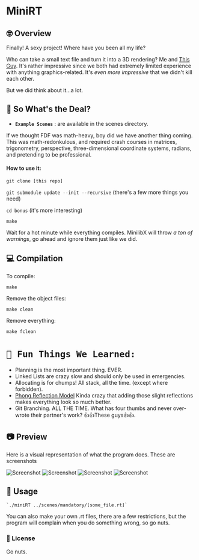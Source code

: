 # MiniRT
<!-- ![dpalmer's 42 stats](https://badge42.vercel.app/api/v2/cli5pb141011308mh1fmi5qrq/stats?cursusId=21&coalitionId=271) -->

<!-- ![Achievement Unlocked!](./assets/fdfm.png) -->

<!-- ![dpalmer's 42 FdF Score](https://badge42.vercel.app/api/v2/cli5pb141011308mh1fmi5qrq/project/2909195) -->

## 🤓 Overview
Finally! A sexy project! Where have you been all my life?

Who can take a small text file and turn it into a 3D rendering? Me and [This Guy](https://github.com/sakarisalmi/). It's rather impressive since we both had extremely limited experience with anything graphics-related. It's *even more impressive* that we didn't kill each other.

But we did think about it...a lot.

## 🧐 So What's the Deal?
- **`Example Scenes`** : are available in the scenes directory.

If we thought FDF was math-heavy, boy did we have another thing coming. This was math-redonkulous, and required crash courses in matrices, trigonometry, perspective, three-dimensional coordinate systems, radians, and pretending to be professional.

#### How to use it:
`git clone [this repo]`

`git submodule update --init --recursive` (there's a few more things you need)

`cd bonus` (it's more interesting)

`make`

Wait for a hot minute while everything compiles. MinilibX will throw *a ton of warnings*, go ahead and ignore them just like we did.

## 💻 Compilation
To compile:

```make```

Remove the object files:

```make clean```

Remove everything:

```make fclean```

# `🥳 Fun Things We Learned:`
- Planning is the most important thing. EVER.
- Linked Lists are crazy slow and should only be used in emergencies.
- Allocating is for chumps! All stack, all the time. (except where forbidden).
- [Phong Reflection Model](https://en.wikipedia.org/wiki/Blinn%E2%80%93Phong_reflection_model) Kinda crazy that adding those slight reflections makes everything look so much better.
- Git Branching. ALL THE TIME. What has four thumbs and never over-wrote their partner's work? 👍👍These guys👍👍.

## 📷 Preview
Here is a visual representation of what the program does. These are screenshots

![Screenshot](./assets/Balls.png)
![Screenshot](./assets/Columns.png)
![Screenshot](./assets/Cornell.png)
![Screenshot](./assets/Cylinder.png)

## 🤡 Usage
```
`./miniRT ../scenes/mandatory/[some_file.rt]`
```
You can also make your own .rt files, there are a few restrictions, but the program will complain when you do something wrong, so go nuts.

### 📝 License
Go nuts.
